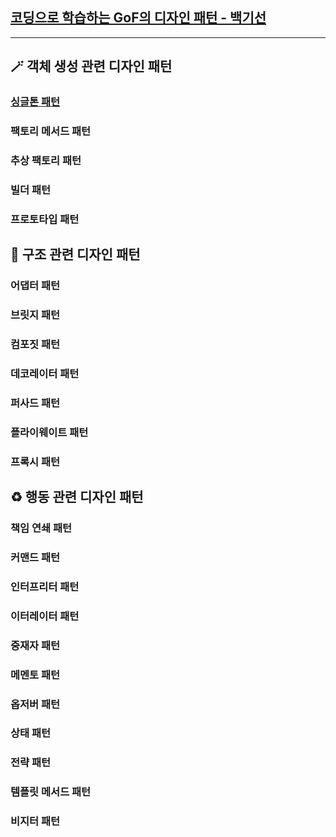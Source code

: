## [코딩으로 학습하는 GoF의 디자인 패턴 - 백기선](https://www.inflearn.com/course/디자인-패턴)

---

## 🪄 객체 생성 관련 디자인 패턴
### [싱글톤 패턴](https://github.com/anthologia/design-pattern/tree/master/src/main/java/GoF/_01_creational_patterns/_01_singleton)
### 팩토리 메서드 패턴
### 추상 팩토리 패턴
### 빌더 패턴
### 프로토타입 패턴

## 🧱 구조 관련 디자인 패턴
### 어댑터 패턴
### 브릿지 패턴
### 컴포짓 패턴
### 데코레이터 패턴
### 퍼사드 패턴
### 플라이웨이트 패턴
### 프록시 패턴

## ♻️ 행동 관련 디자인 패턴
### 책임 연쇄 패턴
### 커맨드 패턴
### 인터프리터 패턴
### 이터레이터 패턴
### 중재자 패턴
### 메멘토 패턴
### 옵저버 패턴
### 상태 패턴
### 전략 패턴
### 템플릿 메서드 패턴
### 비지터 패턴
